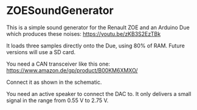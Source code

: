 # ZOESoundGenerator

This is a simple sound generator for the Renault ZOE and an Arduino Due which produces these noises: https://youtu.be/zKB3S2EzTBk

It loads three samples directly onto the Due, using 80% of RAM. Future versions will use a SD card.

You need a CAN transceiver like this one: https://www.amazon.de/gp/product/B00KM6XMXO/

Connect it as shown in the schematic.

You need an active speaker to connect the DAC to. It only delivers a small signal in the range from 0.55 V to 2.75 V.
